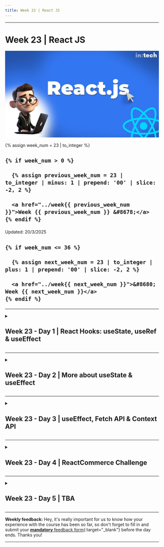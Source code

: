 ```yaml
---
title: Week 23 | React JS
---
```


<hr class="mb-0">

<h1 id="{{ Week 23-React JS | slugify }}">
  <span class="week-prefix">Week 23 |</span> React JS
</h1>

<img src="assets/React.js.jpg" />

<div class="week-controls">

  {% assign week_num = 23 | to_integer %}

  <h2 class="week-controls__previous_week">

    {% if week_num > 0 %}

      {% assign previous_week_num = 23 | to_integer | minus: 1 | prepend: '00' | slice: -2, 2 %}

      <a href="../week{{ previous_week_num }}">Week {{ previous_week_num }} &#8678;</a>
    {% endif %}

  </h2>

  <span>Updated: 20/3/2025</span>

  <h2 class="week-controls__next_week">

    {% if week_num <= 36 %}

      {% assign next_week_num = 23 | to_integer | plus: 1 | prepend: '00' | slice: -2, 2 %}

      <a href="../week{{ next_week_num }}">&#8680; Week {{ next_week_num }}</a>
    {% endif %}

  </h2>

</div>

---

<!-- Week 23 - Day 1 | React Hooks: useState, useRef & useEffect -->
<details markdown="1">
  <summary>
    <h2>
      <span class="summary-day">Week 23 - Day 1</span> | React Hooks: useState, useRef & useEffect</h2>
  </summary>

### Schedule

  - **Watch the lectures**
  - **Study the suggested material**
  - **Practice on the topics and share your questions**

### Study Plan

  Your instructor will share the video lectures with you. Here are the topics covered:

  - **Part 1:** useState Hook
  - **Part 2:** useRef & useEffect Hooks

  You can find the lecture code [here](https://github.com/in-tech-gration/WDX-180/tree/main/curriculum/week23/assets/day01/code){:target="_blank"}

  Remember, the code is a React app created using [vite](https://vite.dev/guide/#scaffolding-your-first-vite-project){:target="_blank"}.

  **Tips:**  
    - Temporarily disable ESLint: just at a comment at the top of the file: `/* eslint-disable */`  

  **References & Resources:**

  - **Hooks**  
    - [**React Hooks Lifecycle**](https://wavez.github.io/react-hooks-lifecycle/){:target="_blank"}  
      - [**Another view of the Component lifecycle**](https://github.com/in-tech-gration/WDX-180/blob/main/curriculum/week23/assets/day01/diagrams/ReactHooksLifecycle.png){:target="_blank"}  
    - **A family of built-in functions in React that:**  
      - **are prefixed with “use”: useState, useRef, useEffect**  
      - **should ONLY be used inside Component functions**  
      - **should NOT be conditionally executed**  
  - **JavaScript:**  
    - **Highly recommended: [https://github.com/getify/You-Dont-Know-JS/blob/1st-ed/README.md](https://github.com/getify/You-Dont-Know-JS/blob/1st-ed/README.md){:target="_blank"}**  
      - I don’t believe *“Async and Performance”* and *“ES6 and Beyond”* are relevant today as they are a bit outdated these days, so you can skip them.  
      - You can read the 2nd edition of “[Scopes & Closures](https://github.com/getify/You-Dont-Know-JS/blob/2nd-ed/scope-closures/README.md){:target="_blank"}” since it’s ready and wait for the 2nd edition of *“Sync & Async”* and *“ES.Next & Beyond”*  
    - In order to master JS you should definitely master the following concepts:  
      - `this`  
      - anything asynchronous  
      - The object prototype  
    - Check out: [https://learn.js.org/](https://learn.js.org/){:target="_blank"}  
      - Feel free to comment and open a PR or suggest:  
        - [https://github.com/in-tech-gration/LearnJavascript](https://github.com/in-tech-gration/LearnJavascript){:target="_blank"}  
  - [**ReacTree**](https://marketplace.visualstudio.com/items?itemName=ReacTreeDev.reactree){:target="_blank"}  
  - [**Error Lens VSCode Extension**](https://marketplace.visualstudio.com/items?itemName=usernamehw.errorlens){:target="_blank"}  
  - React Rule: useState creates a unique state value for each Component instance  
  - React Rule: Try to avoid mixing native DOM API and React  
    - We reach out to the Refs when there’s no other way of doing something with the DOM.  
    - We use useRef to make use of a vanilla JS library that needs direct access to the DOM (e.g. D3, Google Maps, etc.)  
  - State  
    - If you need a value that depends or is “derived” from a state variable, you probably don’t need another state variable for that. Just try with a simple local variable.

<!-- Summary -->

### Exercises

  - **Try to turn the App.jsx into a shopping cart**  
    - Idea: update shopping cart with number of items added   
    - Idea: Update the total price of the shopping cart  
  - **Study: [useEffect](https://react.dev/reference/react/useEffect){:target="_blank"}**  
  - **Study:** Render & Commit: [https://react.dev/learn/render-and-commit](https://react.dev/learn/render-and-commit){:target="_blank"}
  - **Ideas:** refactor TrafficLight app using `useRef` and `useEffect`

  **IMPORTANT:** Make sure to complete all the tasks found in the **daily Progress Sheet** and update the sheet accordingly. Once you've updated the sheet, don't forget to `commit` and `push`. The progress draft sheet for this day is: **/user/week23/progress/progress.draft.w23.d01.csv**

  You should **NEVER** update the `draft` sheets directly, but rather work on a copy of them according to the instructions [found here](../week01/resources/PROGRESS-WORKFLOW.md).


<!-- Extra Resources -->

<!-- Sources and Attributions -->
  
</details>

<hr class="mt-1">

<!-- Week 23 - Day 2 | More about useState & useEffect -->
<details markdown="1">
  <summary>
    <h2>
      <span class="summary-day">Week 23 - Day 2</span> | More about useState & useEffect</h2>
  </summary>

### Schedule

  - **Study the suggested material**
  - **Practice on the topics and share your questions**

### Study Plan

  In the last lecture, you were introduced to the `useState`, `useRef` and `useEffect` hooks.

  Today, we recommend that you study the following material to understand more about
  how these hooks work and how to avoid common beginner mistakes as well as taking
  a peek behind the algorithm that checks whether the `state` has changed in order 
  to re-render a Component.

  Grab a hot cup of coffee ☕️ (or tea), remove all distractions, and dive into the following
  resources:

  - [Preserving and Resetting State](https://react.dev/learn/preserving-and-resetting-state){:target="_blank"}   
  - [All useEffect Mistakes Every Junior React Developer Makes](https://www.youtube.com/watch?v=QQYeipc_cik){:target="_blank"}   
  - [Demystifying Object.is and prevState in React useState](https://www.valentinog.com/blog/react-object-is/){:target="_blank"}

  Enjoy and don't forget to share your questions and comments.

<!-- Summary -->

<!-- Exercises -->

<!-- Extra Resources -->

<!-- Sources and Attributions -->
  
</details>

<hr class="mt-1">

<!-- Week 23 - Day 3 | useEffect, Fetch API & Context API -->
<details markdown="1">
  <summary>
    <h2>
      <span class="summary-day">Week 23 - Day 3</span> | useEffect, Fetch API & Context API</h2>
  </summary>

### Schedule

  - **Watch the lectures**
  - **Study the suggested material**
  - **Practice on the topics and share your questions**

### Study Plan

  Your instructor will share the video lectures with you. Here are the topics covered:

  - **Part 1:** useEffect & Fetch API
  - **Part 2:** Context API

  You can find the lecture code [here](https://github.com/in-tech-gration/WDX-180/tree/main/curriculum/week23/assets/day03/code){:target="_blank"}

  **Lecture Notes:**

  - `Context API` can wrap any kind of JSX content, …but, can **only be used** by Components (via the `useContext` hook).  

  - **Tips**  
    - Try to limit the scope of your Context Provider to avoid unnecessary re-renders.

  - **Questions**  
    - _Why instead of using useRef to hold the value of a variable during re-renders, not declaring a variable outside of the Component?_  
      - The best thing you can do is try things out!  
      - Make sure to try the experiment with multiple instances of the same Component: `<Button /><Button />...`  
    - _Why instead of Global state, e.g. useContext or Redux not use localStorage?_  
      - Same as above: try it! You'll learn a lot from this experiments.

  **References & Resources:**

  - [**REST Countries JSON API**](https://restcountries.com/v3.1/name/japan){:target="_blank"}  
  - **Fetching Libraries**  
    - [**https://swr.vercel.app/**](https://swr.vercel.app/){:target="_blank"}  
    - [**https://tanstack.com/query/latest**](https://tanstack.com/query/latest){:target="_blank"}  
    - [**RTK Query**](https://redux-toolkit.js.org/rtk-query/overview){:target="_blank"}  
  - **State Rule: NEVER update the state value directly.**  
    - **Use the state setter and ALWAYS return a NEW value**  
      - **DON’T: prevState.push(42)**   
      - **DO: [...prevState, 42] or prevState.concat(42)**  
  - [**React DevTools Extension**](https://chromewebstore.google.com/detail/react-developer-tools/fmkadmapgofadopljbjfkapdkoienihi){:target="_blank"}  
  - [**CodeGrepper Extension for the Browser**](https://www.grepper.com/){:target="_blank"}  
  - [**FakeStore API**](https://fakestoreapi.com/docs){:target="_blank"}  
  - [**JSON Formatter Extension**](https://chromewebstore.google.com/detail/json-formatter/bcjindcccaagfpapjjmafapmmgkkhgoa){:target="_blank"}  
  - **Get GitHub profile through JSON API:**  
    - [**https://api.github.com/users/**](https://api.github.com/users/){:target="_blank"}**`<GitHub Username>`**  
  - **useEffect callback rules:**  
    - **These useEffect callbacks are sensitive to their own Component’s re-renders (DOM Update means the Component that contains the useEffect)**  
    - `useEffect( function runsAfterEveryDOMUpdate(){} )`  
    - `useEffect( function runsOnceAfterFirstDOMUpdate(){},[] )`  
    - `useEffect( function runsAfterInitialDOMUpdateAndWhenDependenciesChange(){},[stateA, propCounterB, stateB] )`

<!-- Summary -->

### Exercises

  - Clean up the demo `App.jsx` files and split your Components and Context into different files.  
  - Add the functionality to remove a product as well  
  - **Advanced**: try to update a product

  **IMPORTANT:** Make sure to complete all the tasks found in the **daily Progress Sheet** and update the sheet accordingly. Once you've updated the sheet, don't forget to `commit` and `push`. The progress draft sheet for this day is: **/user/week23/progress/progress.draft.w23.d03.csv**

  You should **NEVER** update the `draft` sheets directly, but rather work on a copy of them according to the instructions [found here](../week01/resources/PROGRESS-WORKFLOW.md).


<!-- Extra Resources -->

<!-- Sources and Attributions -->
  
</details>

<hr class="mt-1">

<!-- Week 23 - Day 4 | ReactCommerce Challenge -->
<details markdown="1">
  <summary>
    <h2>
      <span class="summary-day">Week 23 - Day 4</span> | ReactCommerce Challenge</h2>
  </summary>

### Schedule

  - **Study the suggested material**
  - **Practice on the topics and share your questions**

### Study Plan

  Go straight to the `Exercises Section` and start the coding challenge!

<!-- Summary -->

### Exercises

  **The ReactCommerce Coding Challenge**

  You have applied for a React developer job at a tech company. The lead Frontend developer has sent you the following challenge to complete today in order to get hired.

  Good luck!

  **First things first...**

  - Give a "heart" to the [original Codepen](https://codepen.io/esco69/pen/pNXqXx){:target="_blank"}

  **Instructions**

  Your task is to convert this [HTML/CSS page](){:target="_blank"} into a functional React app.

  Here is an [online demo](https://in-tech-gration.github.io/WDX-180/curriculum/modules/javascript/frameworks/react/exercises/react-commerce-challenge/final/) of the app.

  Here are the tasks:

  - 1. Split the web page into the following React Components:

    - `<Header />`
      - Contains the `<Logo />`, `<NavMenu />` and top-right `<HamburgerMenu />` which contains the products bubble (showing 5 currently)
    - `<ProductsHeader />`: contains the `<Results />` Component which displays "BAGS" and the number of products found (6 results). The number 6 should be dynamic, based on the number of Products (length of some array?) and not a hardcoded string as it is now. It also contains a `<Close />` Component (the X)
    - A loop that displays 6 `<Product />` Components.
    - Each Component should be placed in its own folder along with a .css file that contains the relevant CSS styling.

  - 2. When you click on the heart of each `<Product />` Component, the heart icon should toggle between the black and white version based on whether the product has been liked or not.
  - 3. When you click on the shopping cart icon of each product, the bubble at the top right should update (increment when clicked once, decrement when clicked again and so forth). When the selected product is in the shopping cart, the icon should be black or golden otherwise.
  - 4. The data for each product should come from a JSON file. You should use the Fetch API inside a `useEffect` hook to fetch the data. You can use the Fakestore API to get some fake product details and replace each Lorem ipsum.

  **Hints**

  - Move the generic CSS styling into the index.css
  - Move the `<link>` inside the index.html
  - Use [https://transform.tools/html-to-jsx](https://transform.tools/html-to-jsx){:target="_blank"} or [https://marketplace.visualstudio.com/items?itemName=riazxrazor.html-to-jsx](https://marketplace.visualstudio.com/items?itemName=riazxrazor.html-to-jsx){:target="_blank"} to convert HTML int o JSX
  - The Product's price, like status, description and image should be passed as Props from a parent Component. The initial products data should be stored in a JSON file locally that will be fetched using a useEffect hook during the initial mount of some parent component. The JSON should be placed inside the public folder, and named products.json.

  **IMPORTANT:** Make sure to complete all the tasks found in the **daily Progress Sheet** and update the sheet accordingly. Once you've updated the sheet, don't forget to `commit` and `push`. The progress draft sheet for this day is: **/user/week23/progress/progress.draft.w23.d04.csv**

  You should **NEVER** update the `draft` sheets directly, but rather work on a copy of them according to the instructions [found here](../week01/resources/PROGRESS-WORKFLOW.md).


<!-- Extra Resources -->

<!-- Sources and Attributions -->
  
</details>

<hr class="mt-1">

<!-- Week 23 - Day 5 | TBA -->
<details markdown="1">
  <summary>
    <h2>
      <span class="summary-day">Week 23 - Day 5</span> | TBA</h2>
  </summary>

### Schedule

  - **Watch the lectures**
  - **Study the suggested material**
  - **Practice on the topics and share your questions**

### Study Plan

  Your instructor will share the video lectures with you. Here are the topics covered:

  - **Part 1:** 
  - **Part 2:**

  You can find the lecture code [here](){:target="_blank"}

  **Lecture Notes & Questions:**

  **References & Resources:**

<!-- Summary -->

<!-- Exercises -->

### Extra Resources

  ---



  _Photo by []()_


<!-- Sources and Attributions -->
  
</details>


<hr class="mt-1">

**Weekly feedback:** Hey, it's really important for us to know how your experience with the course has been so far, so don't forget to fill in and submit your [**mandatory** feedback form](https://forms.gle/S6Zg3bbS2uuwsSZF9){:target="_blank"} before the day ends. Thanks you!



---

<!-- COMMENTS: -->
<script src="https://utteranc.es/client.js"
  repo="in-tech-gration/WDX-180"
  issue-term="pathname"
  theme="github-dark"
  crossorigin="anonymous"
  async>
</script>